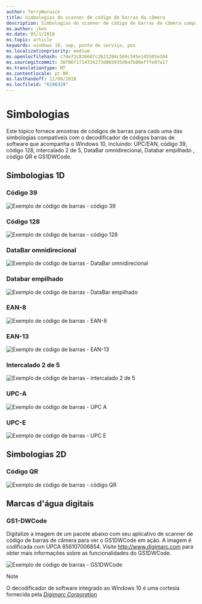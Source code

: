 ```yaml
---
author: TerryWarwick
title: Simbologias do scanner de código de barras da câmera
description: Simbologias do scanner de código de barras da câmera compatíveis
ms.author: jken
ms.date: 05/1/2018
ms.topic: article
keywords: windows 10, uwp, ponto de serviço, pos
ms.localizationpriority: medium
ms.openlocfilehash: c74e72c826687c2b21284c169c345e145505e104
ms.sourcegitcommit: 38f06f1714334273d865935d9afb80efffe97a17
ms.translationtype: MT
ms.contentlocale: pt-BR
ms.lasthandoff: 11/09/2018
ms.locfileid: "6196329"
---
```

# <a name="symbologies"></a>Simbologias
Este tópico fornece amostras de códigos de barras para cada uma das simbologias compatíveis com o decodificador de códigos barras de software que acompanha o Windows 10, incluindo: UPC/EAN, código 39, código 128, intercalado 2 de 5, DataBar omnidirecional, Databar empilhado , código QR e GS1DWCode.

## <a name="1d-symbologies"></a>Simbologias 1D

### <a name="code-39"></a>Código 39
![Exemplo de código de barras - código 39](images/pos/sample-barcode-code39.png)

### <a name="code-128"></a>Código 128
![Exemplo de código de barras - código 128](images/pos/sample-barcode-code128.png)

### <a name="databar-omnidirectional"></a>DataBar omnidirecional
![Exemplo de código de barras - DataBar omnidirecional](images/pos/sample-barcode-databar-omnidirectional.png) 
### <a name="databar-stacked"></a>Databar empilhado
![Exemplo de código de barras - DataBar empilhado](images/pos/sample-barcode-databar-stacked.png)

### <a name="ean-8"></a>EAN-8
![Exemplo de código de barras - EAN-8](images/pos/sample-barcode-ean8.png)

### <a name="ean-13"></a>EAN-13
![Exemplo de código de barras - EAN-13](images/pos/sample-barcode-ean13.png)

### <a name="interleaved-2-of-5"></a>Intercalado 2 de 5
![Exemplo de código de barras - intercalado 2 de 5](images/pos/sample-barcode-interleaved-2-of-5.png)

### <a name="upc-a"></a>UPC-A
![Exemplo de código de barras - UPC A](images/pos/sample-barcode-upca.png)

### <a name="upc-e"></a>UPC-E
![Exemplo de código de barras - UPC E](images/pos/sample-barcode-upce.png)

## <a name="2d-symbologies"></a>Simbologias 2D
### <a name="qr-code"></a>Código QR
![Exemplo de código de barras - código QR](images/pos/sample-barcode-qrcode.png)

## <a name="digital-watermark"></a>Marcas d'água digitais
### <a name="gs1-dwcode"></a>GS1-DWCode

Digitalize a imagem de um pacote abaixo com seu aplicativo de scanner de código de barras de câmera para ver o GS1DWCode em ação.  A imagem é codificada com UPCA 856107006854.  Visite http://www.digimarc.com para obter mais informações sobre as funcionalidades do GS1DWCode.

![Exemplo de código de barras - GS1DWCode](images/pos/rice-box-v7.jpg)

> [!NOTE]
> O decodificador de software integrado ao Windows 10 é uma cortesia fornecida pela [*Digimarc Corporation*](https://www.digimarc.com/)

